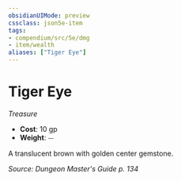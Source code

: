 ```yaml
---
obsidianUIMode: preview
cssclass: json5e-item
tags:
- compendium/src/5e/dmg
- item/wealth
aliases: ["Tiger Eye"]
---
```

# Tiger Eye
*Treasure*  

- **Cost**: 10 gp
- **Weight**: ⏤

A translucent brown with golden center gemstone.

*Source: Dungeon Master's Guide p. 134*